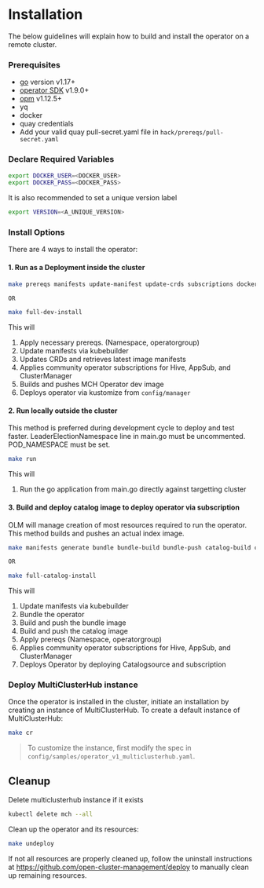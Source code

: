 [comment]: # ( Copyright Contributors to the Open Cluster Management project )

# Installation

The below guidelines will explain how to build and install the operator on a remote cluster.

### Prerequisites

- [go][go_tool] version v1.17+
- [operator SDK][osdk] v1.9.0+
- [opm][opm] v1.12.5+
- yq
- docker
- quay credentials
- Add your valid quay pull-secret.yaml file in `hack/prereqs/pull-secret.yaml`

### Declare Required Variables

```bash
export DOCKER_USER=<DOCKER_USER>
export DOCKER_PASS=<DOCKER_PASS>
```

It is also recommended to set a unique version label
```bash
export VERSION=<A_UNIQUE_VERSION>
```

### Install Options

There are 4 ways to install the operator:

#### 1. Run as a Deployment inside the cluster
```bash
make prereqs manifests update-manifest update-crds subscriptions docker-build docker-push deploy

OR 

make full-dev-install
```

This will 
1. Apply necessary prereqs. (Namespace, operatorgroup)
2. Update manifests via kubebuilder
3. Updates CRDs and retrieves latest image manifests
4. Applies community operator subscriptions for Hive, AppSub, and ClusterManager
5. Builds and pushes MCH Operator dev image
6. Deploys operator via kustomize from `config/manager`

#### 2. Run locally outside the cluster
This method is preferred during development cycle to deploy and test faster. LeaderElectionNamespace line in main.go must be uncommented. POD_NAMESPACE must be set.

```bash
make run
```

This will 
1. Run the go application from main.go directly against targetting cluster

#### 3. Build and deploy catalog image to deploy operator via subscription
OLM will manage creation of most resources required to run the operator. This method builds and pushes an actual index image.

```bash
make manifests generate bundle bundle-build bundle-push catalog-build catalog-push prereqs subscriptions catalog

OR

make full-catalog-install
```

This will 
1. Update manifests via kubebuilder
2. Bundle the operator
3. Build and push the bundle image
4. Build and push the catalog image
5. Apply prereqs (Namespace, operatorgroup)
6. Applies community operator subscriptions for Hive, AppSub, and ClusterManager
7. Deploys Operator by deploying Catalogsource and subscription

### Deploy MultiClusterHub instance
Once the operator is installed in the cluster, initiate an installation by creating an instance of MultiClusterHub. To create a default instance of MultiClusterHub:
```bash
make cr
```
> To customize the instance, first modify the spec in `config/samples/operator_v1_multiclusterhub.yaml`.

## Cleanup
Delete multiclusterhub instance if it exists
```bash
kubectl delete mch --all
```

Clean up the operator and its resources:
```bash
make undeploy
```

If not all resources are properly cleaned up, follow the uninstall instructions at https://github.com/open-cluster-management/deploy to manually clean up remaining resources.


[go_tool]:https://golang.org/dl/
[osdk]:https://github.com/operator-framework/operator-sdk/releases
[opm]:https://github.com/operator-framework/operator-registry/releases
